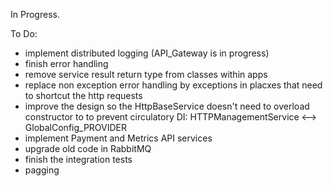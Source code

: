 In Progress.

To Do: 
- implement distributed logging (API_Gateway is in progress)
- finish error handling
- remove service result return type from classes within apps
- replace non exception error handling by exceptions in placxes that need to shortcut the http requests
- improve the design so the HttpBaseService doesn't need to overload constructor to to prevent circulatory DI: HTTPManagementService <--> GlobalConfig_PROVIDER
- implement Payment and Metrics API services
- upgrade old code in RabbitMQ
- finish the integration tests
- pagging
